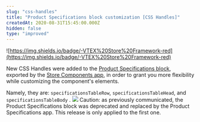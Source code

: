 ```yaml
---
slug: "css-handles"
title: "Product Specifications block customization [CSS Handles]"
createdAt: 2020-08-31T15:45:00.000Z
hidden: false
type: "improved"
---
```


![https://img.shields.io/badge/-VTEX%20Store%20Framework-red](https://img.shields.io/badge/-VTEX%20Store%20Framework-red)

New CSS Handles were added to the [Product Specifications block](https://github.com/vtex-apps/store-components/blob/master/docs/ProductSpecifications.md), exported by the [Store Components app](https://vtex.io/docs/app/vtex.store-components/), in order to grant you more flexibility while customizing the component's elements.

Namely, they are: `specificationsTableRow`, `specificationsTableHead`, and `specificationsTableBody` .
![](https://cdn.jsdelivr.net/gh/vtexdocs/dev-portal-content@readme-docs/docs/release-notes/de0feda-css-handles-product-specifications_14.png)
Caution: as previously communicated, the Product Specifications block was deprecated and replaced by the Product Specifications app. This release is only applied to the first one.
